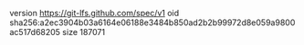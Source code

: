 version https://git-lfs.github.com/spec/v1
oid sha256:a2ec3904b03a6164e06188e3484b850ad2b2b99972d8e059a9800ac517d68205
size 187071
